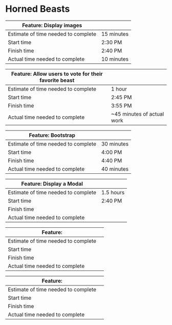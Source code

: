 # Horned Beasts

|Feature: Display images||
|---|---|
|Estimate of time needed to complete|15 minutes|
|Start time|2:30 PM|
|Finish time|2:40 PM|
|Actual time needed to complete|10 minutes|

|Feature: Allow users to vote for their favorite beast||
|---|---|
|Estimate of time needed to complete|1 hour|
|Start time|2:45 PM|
|Finish time|3:55 PM|
|Actual time needed to complete|~45 minutes of actual work|

|Feature: Bootstrap||
|---|---|
|Estimate of time needed to complete|30 minutes|
|Start time|4:00 PM|
|Finish time|4:40 PM|
|Actual time needed to complete|40 minutes|

|Feature: Display a Modal||
|---|---|
|Estimate of time needed to complete|1.5 hours|
|Start time|2:40 PM|
|Finish time||
|Actual time needed to complete|

|Feature: ||
|---|---|
|Estimate of time needed to complete||
|Start time||
|Finish time||
|Actual time needed to complete|

|Feature: ||
|---|---|
|Estimate of time needed to complete||
|Start time||
|Finish time||
|Actual time needed to complete|
